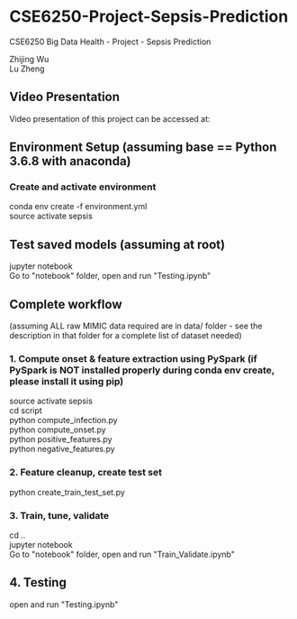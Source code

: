 # CSE6250-Project-Sepsis-Prediction
CSE6250 Big Data Health - Project - Sepsis Prediction

Zhijing Wu\
Lu Zheng

## Video Presentation
Video presentation of this project can be accessed at:

## Environment Setup (assuming base == Python 3.6.8 with anaconda)
### Create and activate environment
conda env create -f environment.yml\
source activate sepsis

## Test saved models (assuming at root)
jupyter notebook\
Go to "notebook" folder, open and run "Testing.ipynb"

## Complete workflow
(assuming ALL raw MIMIC data required are in data/ folder - see the description in that folder for a complete list of dataset needed)
### 1. Compute onset & feature extraction using PySpark (if PySpark is NOT installed properly during conda env create, please install it using pip)
source activate sepsis\
cd script\
python compute_infection.py\
python compute_onset.py\
python positive_features.py\
python negative_features.py

### 2. Feature cleanup, create test set
python create_train_test_set.py

### 3. Train, tune, validate
cd ..\
jupyter notebook\
Go to "notebook" folder, open and run "Train_Validate.ipynb"

## 4. Testing
open and run "Testing.ipynb"

